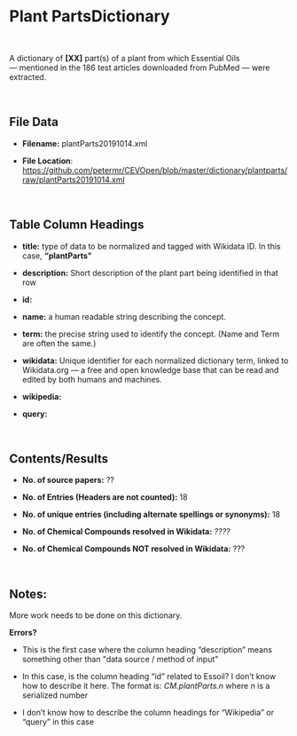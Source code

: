 **Plant​ Parts​​​ Dictionary**
==========================

 

A dictionary of **[XX]** part(s) of a plant from which Essential Oils
— mentioned in the 186 test articles downloaded from PubMed — were extracted.

 

File Data
---------

-   **Filename:** plantParts20191014.xml

-   **File Location**:
    <https://github.com/petermr/CEVOpen/blob/master/dictionary/plantparts/raw/plantParts20191014.xml>

 

Table Column Headings
---------------------

-   **title:** type of data to be normalized and tagged with Wikidata ID. In
    this case, **“plantParts"**

-   **description:** Short description of the plant part being identified in
    that row

-   **id:**

-   **name:** a human readable string describing the concept.

-   **term:** the precise string used to identify the concept. (Name and Term
    are often the same.)

-   **wikidata:** Unique identifier for each normalized dictionary term, linked
    to Wikidata.org — a free and open knowledge base that can be read and edited
    by both humans and machines.

-   **wikipedia:**

-   **query:**

 

Contents/Results
----------------

-   **No. of source papers:** ??

-   **No. of Entries (Headers are not counted):** 18

-   **No. of unique entries (including alternate spellings or synonyms):** 18

-   **No. of Chemical Compounds resolved in Wikidata:** *????*

-   **No. of Chemical Compounds NOT resolved in Wikidata:** ???

 

Notes:
------

More work needs to be done on this dictionary.

**Errors?**

-   This is the first case where the column heading “description” means
    something other than "data source / method of input"

-   In this case, is the column heading “id” related to Essoil? I don’t know how
    to describe it here. The format is: *CM.plantParts.n* where *n* is a
    serialized number

-   I don’t know how to describe the column headings for “Wikipedia” or “query”
    in this case
